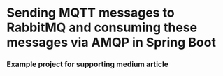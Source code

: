 # Sending MQTT messages to RabbitMQ and consuming these messages via AMQP in Spring Boot

### Example project for supporting medium article
